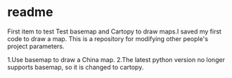 # readme
First item to test
Test basemap and Cartopy to draw maps.I saved my first code to draw a map.
This is a repository for modifying other people's project parameters.

1.Use basemap to draw a China map.
2.The latest python version no longer supports basemap, so it is changed to cartopy.
